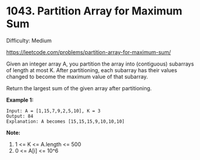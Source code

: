 # 1043. Partition Array for Maximum Sum

Difficulty: Medium

https://leetcode.com/problems/partition-array-for-maximum-sum/

Given an integer array A, you partition the array into (contiguous) subarrays of length at most K.  After partitioning, each subarray has their values changed to become the maximum value of that subarray.

Return the largest sum of the given array after partitioning.

**Example 1:**
```
Input: A = [1,15,7,9,2,5,10], K = 3
Output: 84
Explanation: A becomes [15,15,15,9,10,10,10]
```

**Note:**

1. 1 <= K <= A.length <= 500
2. 0 <= A[i] <= 10^6
